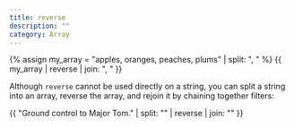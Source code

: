 ```yaml
---
title: reverse
description: ""
category: Array
---
```


{% assign my_array = "apples, oranges, peaches, plums" | split: ", " %}
{{ my_array | reverse | join: ", " }}
<!-- Output: "plums, peaches, oranges, apples" -->

Although `reverse` cannot be used directly on a string, you can split a string into an array, reverse the array, and rejoin it by chaining together filters:

{{ "Ground control to Major Tom." | split: "" | reverse | join: "" }}
<!-- Output: ".moT rojaM ot lortnoc dnuorG" -->
